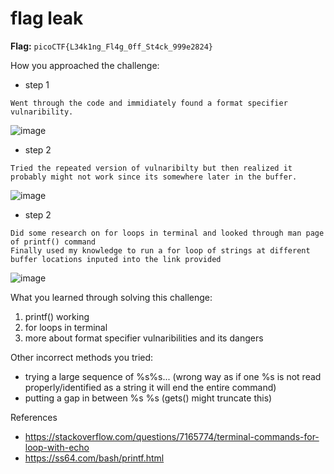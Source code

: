 # flag leak

**Flag:** `picoCTF{L34k1ng_Fl4g_0ff_St4ck_999e2824}`

How you approached the challenge:

- step 1

```
Went through the code and immidiately found a format specifier vulnaribility.
```
![image](https://github.com/user-attachments/assets/9647bcf2-ef6b-4b51-9dbc-5e88f921ef24)

- step 2

```
Tried the repeated version of vulnaribilty but then realized it probably might not work since its somewhere later in the buffer.
```
![image](https://github.com/user-attachments/assets/55681903-9f60-4bf1-a5be-1e46d79de354)

- step 2

```
Did some research on for loops in terminal and looked through man page of printf() command
Finally used my knowledge to run a for loop of strings at different buffer locations inputed into the link provided
```
![image](https://github.com/user-attachments/assets/af7ac63b-c27f-4bda-aecd-c90862f37106)


What you learned through solving this challenge:

1. printf() working
2. for loops in terminal
3. more about format specifier vulnaribilities and its dangers

Other incorrect methods you tried:

- trying a large sequence of %s%s... (wrong way as if one %s is not read properly/identified as a string it will end the entire command)
- putting a gap in between %s %s (gets() might truncate this)

References

- https://stackoverflow.com/questions/7165774/terminal-commands-for-loop-with-echo
- https://ss64.com/bash/printf.html
